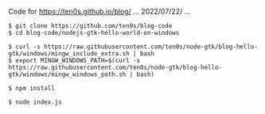 Code for https://ten0s.github.io/blog/ ... 2022/07/22/ ...

```
$ git clone https://github.com/ten0s/blog-code
$ cd blog-code/nodejs-gtk-hello-world-on-windows
```

```
$ curl -s https://raw.githubusercontent.com/ten0s/node-gtk/blog-hello-gtk/windows/mingw_include_extra.sh | bash
$ export MINGW_WINDOWS_PATH=$(curl -s https://raw.githubusercontent.com/ten0s/node-gtk/blog-hello-gtk/windows/mingw_windows_path.sh | bash)
```

```
$ npm install
```

```
$ node index.js
```
